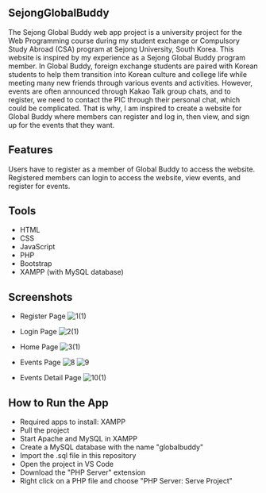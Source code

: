## SejongGlobalBuddy

The Sejong Global Buddy web app project is a university project for the Web Programming course 
during my student exchange or Compulsory Study Abroad (CSA) program at Sejong University, South Korea. 
This website is inspired by my experience as a Sejong Global Buddy program member. 
In Global Buddy, foreign exchange students are paired with Korean students to help them transition into Korean culture 
and college life while meeting many new friends through various events and activities. 
However, events are often announced through Kakao Talk group chats, and to register, 
we need to contact the PIC through their personal chat, which could be complicated. 
That is why, I am inspired to create a website for Global Buddy where members can register 
and log in, then view, and sign up for the events that they want.


## Features

Users have to register as a member of Global Buddy to access the website. Registered members can login
to access the website, view events, and register for events.


## Tools
- HTML
- CSS
- JavaScript
- PHP
- Bootstrap
- XAMPP (with MySQL database)


## Screenshots
- Register Page
![1(1)](https://user-images.githubusercontent.com/79920236/172042332-f463f5a5-845f-4516-8015-40ec869c4fcb.png)

- Login Page
![2(1)](https://user-images.githubusercontent.com/79920236/172042339-19ba5980-cd2a-403a-988a-ae552e143b9a.png)

- Home Page
![3(1)](https://user-images.githubusercontent.com/79920236/172042343-0d8aa60e-31b6-441f-ac7d-e65b3086ab6f.png)

- Events Page
![8](https://user-images.githubusercontent.com/79920236/172270970-dbffbfde-ad75-4102-b466-bafeb4479590.png)
![9](https://user-images.githubusercontent.com/79920236/172270974-44894e93-5851-48d8-ab86-86bc2d486fe2.png)

- Events Detail Page
![10(1)](https://user-images.githubusercontent.com/79920236/172042350-f2ab4a54-a5b9-4d8c-8888-ec6e42cbdf3d.png)


## How to Run the App
- Required apps to install: XAMPP
- Pull the project
- Start Apache and MySQL in XAMPP
- Create a MySQL database with the name "globalbuddy"
- Import the .sql file in this repository
- Open the project in VS Code
- Download the "PHP Server" extension
- Right click on a PHP file and choose "PHP Server: Serve Project"
